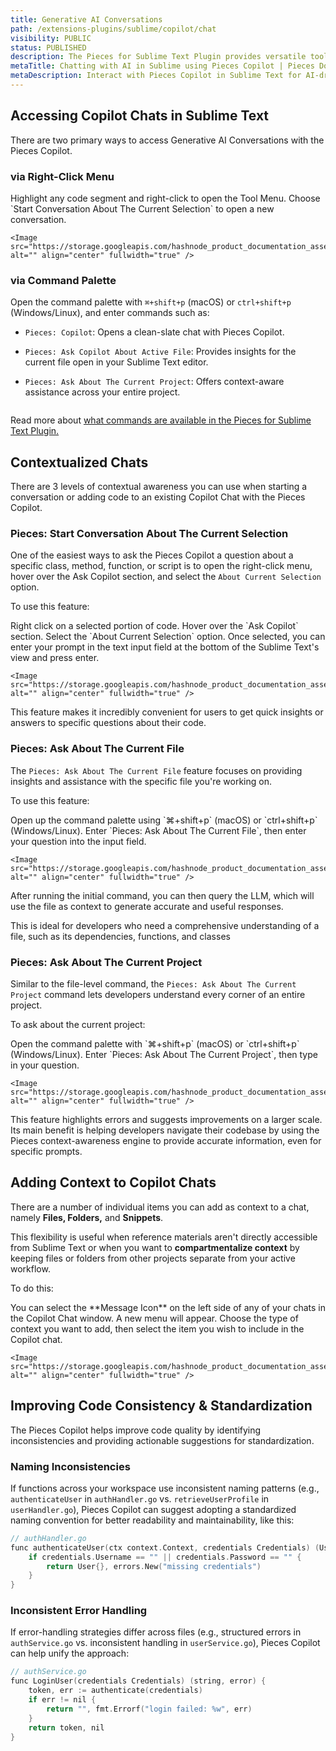 ```yaml
---
title: Generative AI Conversations
path: /extensions-plugins/sublime/copilot/chat
visibility: PUBLIC
status: PUBLISHED
description: The Pieces for Sublime Text Plugin provides versatile tools for leveraging generative AI to gain insights, debug, and optimize code seamlessly within your editor.
metaTitle: Chatting with AI in Sublime using Pieces Copilot | Pieces Docs
metaDescription: Interact with Pieces Copilot in Sublime Text for AI-driven coding insights and automated development assistance.
---
```


## Accessing Copilot Chats in Sublime Text

There are two primary ways to access Generative AI Conversations with the Pieces Copilot.

### via Right-Click Menu

<Steps>
  <Step title="Select Code and Right-Click in the Editor">
    Highlight any code segment and right-click to open the Tool Menu.
  </Step>

  <Step title="Select a Relevant Action">
    Choose `Start Conversation About The Current Selection` to open a new conversation.

    <Image src="https://storage.googleapis.com/hashnode_product_documentation_assets/sublime_text_plugin_assets/pieces_ai_copilot/chat/about_current_selection.png" alt="" align="center" fullwidth="true" />
  </Step>
</Steps>

### via Command Palette

Open the command palette with `⌘+shift+p` (macOS) or `ctrl+shift+p` (Windows/Linux), and enter commands such as:

* `Pieces: Copilot`: Opens a clean-slate chat with Pieces Copilot.

* `Pieces: Ask Copilot About Active File`: Provides insights for the current file open in your Sublime Text editor.

- `Pieces: Ask About The Current Project`: Offers context-aware assistance across your entire project.

<Image src="https://storage.googleapis.com/hashnode_product_documentation_assets/cdn_migrate_repair_2/sublime/via_command_pallete.png" alt="" align="center" fullwidth="true" />

Read more about [what commands are available in the Pieces for Sublime Text Plugin.](/products/extensions-plugins/sublime/commands)

## Contextualized Chats

There are 3 levels of contextual awareness you can use when starting a conversation or adding code to an existing Copilot Chat with the Pieces Copilot.

### Pieces: Start Conversation About The Current Selection

One of the easiest ways to ask the Pieces Copilot a question about a specific class, method, function, or script is to open the right-click menu, hover over the Ask Copilot section, and select the `About Current Selection` option.

To use this feature:

<Steps>
  <Step title="Open the Right Click Menu">
    Right click on a selected portion of code.
  </Step>

  <Step title="Locate Ask Copilot">
    Hover over the `Ask Copilot` section.
  </Step>

  <Step title="About the Current Selection">
    Select the `About Current Selection` option.
  </Step>

  <Step title="Enter Query">
    Once selected, you can enter your prompt in the text input field at the bottom of the Sublime Text's view and press enter.

    <Image src="https://storage.googleapis.com/hashnode_product_documentation_assets/sublime_text_plugin_assets/pieces_ai_copilot/chat/chatting_with_selection.gif" alt="" align="center" fullwidth="true" />
  </Step>
</Steps>

This feature makes it incredibly convenient for users to get quick insights or answers to specific questions about their code.

### Pieces: Ask About The Current File

The `Pieces: Ask About The Current File` feature focuses on providing insights and assistance with the specific file you're working on.

To use this feature:

<Steps>
  <Step title="Open the Command Palette">
    Open up the command palette using `⌘+shift+p` (macOS) or `ctrl+shift+p` (Windows/Linux).
  </Step>

  <Step title="Execute Command and Enter Query">
    Enter `Pieces: Ask About The Current File`, then enter your question into the input field.

    <Image src="https://storage.googleapis.com/hashnode_product_documentation_assets/cdn_migrate_repair_2/sublime/ask_about_current_file.png" alt="" align="center" fullwidth="true" />
  </Step>
</Steps>

After running the initial command, you can then query the LLM, which will use the file as context to generate accurate and useful responses.

<Callout type="tip">
  This is ideal for developers who need a comprehensive understanding of a file, such as its dependencies, functions, and classes
</Callout>

### Pieces: Ask About The Current Project

Similar to the file-level command, the `Pieces: Ask About The Current Project` command lets developers understand every corner of an entire project.

To ask about the current project:

<Steps>
  <Step title="Open the Command Palette">
    Open the command palette with `⌘+shift+p` (macOS) or `ctrl+shift+p` (Windows/Linux).
  </Step>

  <Step title="Execute Command and Enter Query">
    Enter `Pieces: Ask About The Current Project`, then type in your question.

    <Image src="https://storage.googleapis.com/hashnode_product_documentation_assets/cdn_migrate_repair_2/sublime/ask_about_current_project.png" alt="" align="center" fullwidth="true" />
  </Step>
</Steps>

This feature highlights errors and suggests improvements on a larger scale. Its main benefit is helping developers navigate their codebase by using the Pieces context-awareness engine to provide accurate information, even for specific prompts.

## Adding Context to Copilot Chats

There are a number of individual items you can add as context to a chat, namely **Files, Folders,** and **Snippets**.

This flexibility is useful when reference materials aren't directly accessible from Sublime Text or when you want to **compartmentalize context** by keeping files or folders from other projects separate from your active workflow.

To do this:

<Steps>
  <Step title="Select the Message Icon">
    You can select the **Message Icon** on the left side of any of your chats in the Copilot Chat window.
  </Step>

  <Step title="Select your Context Type">
    A new menu will appear. Choose the type of context you want to add, then select the item you wish to include in the Copilot chat.

    <Image src="https://storage.googleapis.com/hashnode_product_documentation_assets/sublime_text_plugin_assets/pieces_ai_copilot/chat/adding_context_to_copilot_chats.gif" alt="" align="center" fullwidth="true" />
  </Step>
</Steps>

## Improving Code Consistency & Standardization

The Pieces Copilot helps improve code quality by identifying inconsistencies and providing actionable suggestions for standardization.

### Naming Inconsistencies

If functions across your workspace use inconsistent naming patterns (e.g., `authenticateUser` in `authHandler.go` vs. `retrieveUserProfile` in `userHandler.go`), Pieces Copilot can suggest adopting a standardized naming convention for better readability and maintainability, like this:

```c
// authHandler.go
func authenticateUser(ctx context.Context, credentials Credentials) (User, error) {
    if credentials.Username == "" || credentials.Password == "" {
        return User{}, errors.New("missing credentials")
    }
}
```

### Inconsistent Error Handling

If error-handling strategies differ across files (e.g., structured errors in `authService.go` vs. inconsistent handling in `userService.go`), Pieces Copilot can help unify the approach:

```c
// authService.go
func LoginUser(credentials Credentials) (string, error) {
    token, err := authenticate(credentials)
    if err != nil {
        return "", fmt.Errorf("login failed: %w", err)
    }
    return token, nil
}
```